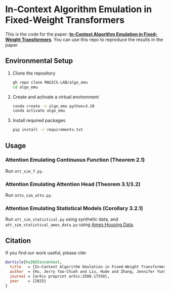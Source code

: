 # In‑Context Algorithm Emulation in Fixed‑Weight Transformers

This is the code for the paper: [**In-Context Algorithm Emulation in Fixed-Weight Transformers**](https://arxiv.org/abs/2508.17550). You can use this repo to reproduce the results in the paper.

## Environmental Setup

1. Clone the repository
    ```bash
    gh repo clone MAGICS-LAB/algo_emu
    cd algo_emu
    ```
2. Create and activate a virtual environment
    ```bash
    conda create -n algo_emu python=3.10
    conda activate algo_emu
    ```
3. Install required packages
    ```bash
    pip install -r requirements.txt
    ```

## Usage
### Attention Emulating Continuous Function (Theorem 2.1)
Run ```att_sim_f.py```.

### Attention Emulating Attention Head (Theorem 3.1/3.2)
Run ```attn_sim_attn.py```.

### Attention Emulating Statistical Models (Corollary 3.2.1)
Run ```att_sim_statistical.py``` using synthetic data, and ```att_sim_statistical_ames_data.py``` using [Ames Housing Data](https://www.kaggle.com/datasets/shashanknecrothapa/ames-housing-dataset).

## Citation


If you find our work useful, please cite:

```bibtex
@article{hu2025incontext,
  title   = {In-Context Algorithm Emulation in Fixed-Weight Transformers},
  author  = {Hu, Jerry Yao-Chieh and Liu, Hude and Zhang, Jennifer Yuntong and Liu, Han},
  journal = {arXiv preprint arXiv:2508.17550},
  year    = {2025}
}
```
